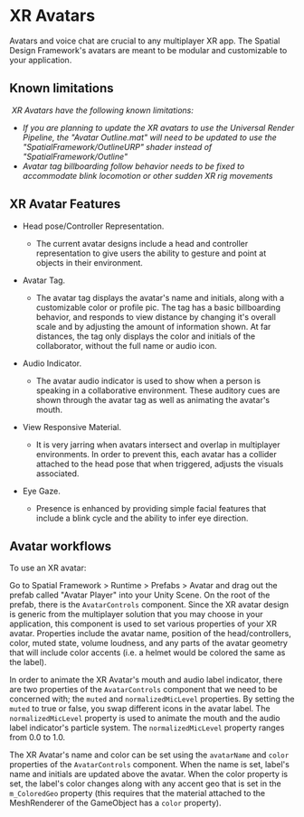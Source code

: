 # XR Avatars

Avatars and voice chat are crucial to any multiplayer XR app. The Spatial Design Framework's avatars are meant to be modular and customizable to your application.

## Known limitations
​
*_XR Avatars have the following known limitations:_*
* *_If you are planning to update the XR avatars to use the Universal Render Pipeline, the "Avatar Outline.mat" will need to be updated to use the "SpatialFramework/OutlineURP" shader instead of "SpatialFramework/Outline"_*
* *_Avatar tag billboarding follow behavior needs to be fixed to accommodate blink locomotion or other sudden XR rig movements_*

## XR Avatar Features

* Head pose/Controller Representation.

    - The current avatar designs include a head and controller representation to give users the ability to gesture and point at objects in their environment.


* Avatar Tag.

    - The avatar tag displays the avatar's name and initials, along with a customizable color or profile pic. The tag has a basic billboarding behavior, and responds to view distance by changing it's overall scale and by adjusting the amount of information shown. At far distances, the tag only displays the color and initials of the collaborator, without the full name or audio icon.


* Audio Indicator.

    - The avatar audio indicator is used to show when a person is speaking in a collaborative environment. These auditory cues are shown through the avatar tag as well as animating the avatar's mouth.


* View Responsive Material.

     - It is very jarring when avatars intersect and overlap in multiplayer environments. In order to prevent this, each avatar has a collider attached to the head pose that when triggered, adjusts the visuals associated.


* Eye Gaze.

    - Presence is enhanced by providing simple facial features that include a blink cycle and the ability to infer eye direction.

<a name="Workflows"></a>

## Avatar workflows

To use an XR avatar:

Go to Spatial Framework > Runtime > Prefabs > Avatar and drag out the prefab called "Avatar Player" into your Unity Scene. On the root of the prefab, there is the `AvatarControls` component. Since the XR avatar design is generic from the multiplayer solution that you may choose in your application, this component is used to set various properties of your XR avatar. Properties include the avatar name, position of the head/controllers, color, muted state, volume loudness, and any parts of the avatar geometry that will include color accents (i.e. a helmet would be colored the same as the label).    

In order to animate the XR Avatar's mouth and audio label indicator, there are two properties of the `AvatarControls` component that we need to be concerned with; the `muted` and `normalizedMicLevel` properties. By setting the `muted` to true or false, you swap different icons in the avatar label. The `normalizedMicLevel` property is used to animate the mouth and the audio label indicator's particle system. The `normalizedMicLevel` property ranges from 0.0 to 1.0.

The XR Avatar's name and color can be set using the `avatarName` and `color` properties of the `AvatarControls` component. When the name is set, label's name and initials are updated above the avatar. When the color property is set, the label's color changes along with any accent geo that is set in the `m_ColoredGeo` property (this requires that the material attached to the MeshRenderer of the GameObject has a `color` property).   
